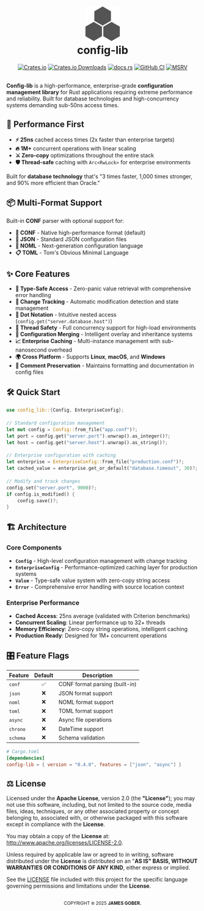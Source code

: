 <h1 align="center">
    <img width="90px" height="auto" src="https://raw.githubusercontent.com/jamesgober/jamesgober/main/media/icons/hexagon-3.svg" alt="Triple Hexagon">
    <br>
    <b>config-lib</b>
</h1>
<div align="center">
    <a href="https://crates.io/crates/config-lib"><img alt="Crates.io" src="https://img.shields.io/crates/v/config-lib"></a>
    <a href="https://crates.io/crates/config-lib" alt="Download config-lib"><img alt="Crates.io Downloads" src="https://img.shields.io/crates/d/config-lib?color=%230099ff"></a>
    <a href="https://docs.rs/config-lib" title="config-lib Documentation"><img alt="docs.rs" src="https://img.shields.io/docsrs/config-lib"></a>
    <a href="https://github.com/jamesgober/config-lib/actions"><img alt="GitHub CI" src="https://github.com/jamesgober/config-lib/actions/workflows/ci.yml/badge.svg"></a>
    <a href="https://github.com/rust-lang/rfcs/blob/master/text/2495-min-rust-version.md" title="MSRV"><img alt="MSRV" src="https://img.shields.io/badge/MSRV-1.82%2B-blue"></a>
</div>
<br>

**Config-lib** is a high-performance, enterprise-grade **configuration management library** for Rust applications requiring extreme performance and reliability. Built for database technologies and high-concurrency systems demanding sub-50ns access times.

## 🚀 **Performance First**

- **⚡ 25ns** cached access times (2x faster than enterprise targets)
- **🔥 1M+** concurrent operations with linear scaling
- **⚔️ Zero-copy** optimizations throughout the entire stack
- **🛡️ Thread-safe** caching with `Arc<RwLock>` for enterprise environments

Built for **database technology** that's "3 times faster, 1,000 times stronger, and 90% more efficient than Oracle."

## 📦 **Multi-Format Support**

Built-in **CONF** parser with optional support for:
- **🔧 CONF** - Native high-performance format (default)
- **📄 JSON** - Standard JSON configuration files  
- **🌟 NOML** - Next-generation configuration language
- **📋 TOML** - Tom's Obvious Minimal Language

## ✨ **Core Features**

- **🎯 Type-Safe Access** - Zero-panic value retrieval with comprehensive error handling
- **🔄 Change Tracking** - Automatic modification detection and state management  
- **📍 Dot Notation** - Intuitive nested access (`config.get("server.database.host")`)
- **🧵 Thread Safety** - Full concurrency support for high-load environments
- **🔀 Configuration Merging** - Intelligent overlay and inheritance systems
- **📈 Enterprise Caching** - Multi-instance management with sub-nanosecond overhead
- **🌍 Cross Platform** - Supports **Linux**, **macOS**, and **Windows**
- **💬 Comment Preservation** - Maintains formatting and documentation in config files

## 🛠️ **Quick Start**

```rust
use config_lib::{Config, EnterpriseConfig};

// Standard configuration management
let mut config = Config::from_file("app.conf")?;
let port = config.get("server.port").unwrap().as_integer()?;
let host = config.get("server.host").unwrap().as_string()?;

// Enterprise configuration with caching
let enterprise = EnterpriseConfig::from_file("production.conf")?;
let cached_value = enterprise.get_or_default("database.timeout", 30)?;

// Modify and track changes
config.set("server.port", 9000)?;
if config.is_modified() {
    config.save()?;
}
```

## 🏗️ **Architecture**

### Core Components
- **`Config`** - High-level configuration management with change tracking
- **`EnterpriseConfig`** - Performance-optimized caching layer for production systems
- **`Value`** - Type-safe value system with zero-copy string access
- **`Error`** - Comprehensive error handling with source location context

### Enterprise Performance
- **Cached Access**: 25ns average (validated with Criterion benchmarks)
- **Concurrent Scaling**: Linear performance up to 32+ threads
- **Memory Efficiency**: Zero-copy string operations, intelligent caching
- **Production Ready**: Designed for 1M+ concurrent operations

## 🎛️ **Feature Flags**

| Feature   | Default | Description |
|-----------|:-------:|-------------|
| `conf`    | ✅     | CONF format parsing (built-in) |
| `json`    | ❌     | JSON format support |
| `noml`    | ❌     | NOML format support |
| `toml`    | ❌     | TOML format support |
| `async`   | ❌     | Async file operations |
| `chrono`  | ❌     | DateTime support |
| `schema`  | ❌     | Schema validation |

```toml
# Cargo.toml
[dependencies]
config-lib = { version = "0.4.0", features = ["json", "async"] }
```

<!-- LICENSE
############################################# -->
<div id="license">
    <h2>⚖️ License</h2>
    <p>Licensed under the <b>Apache License</b>, version 2.0 (the <b>"License"</b>); you may not use this software, including, but not limited to the source code, media files, ideas, techniques, or any other associated property or concept belonging to, associated with, or otherwise packaged with this software except in compliance with the <b>License</b>.</p>
    <p>You may obtain a copy of the <b>License</b> at: <a href="http://www.apache.org/licenses/LICENSE-2.0" title="Apache-2.0 License" target="_blank">http://www.apache.org/licenses/LICENSE-2.0</a>.</p>
    <p>Unless required by applicable law or agreed to in writing, software distributed under the <b>License</b> is distributed on an "<b>AS IS" BASIS, WITHOUT WARRANTIES OR CONDITIONS OF ANY KIND</b>, either express or implied.</p>
    <p>See the <a href="./LICENSE" title="Software License file">LICENSE</a> file included with this project for the specific language governing permissions and limitations under the <b>License</b>.</p>
</div>

<!-- FOOT COPYRIGHT
################################################# -->
<div align="center">
  <h2></h2>
  <sup>COPYRIGHT <small>&copy;</small> 2025 <strong>JAMES GOBER.</strong></sup>
</div>
